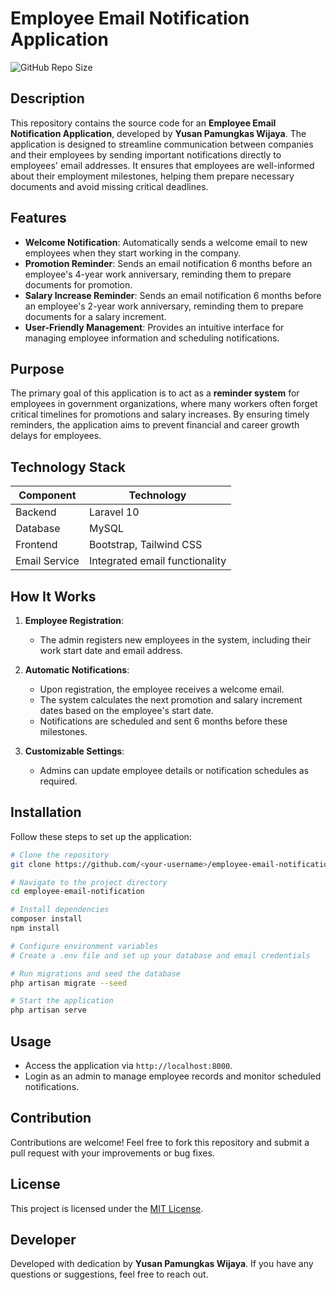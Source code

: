 # Employee Email Notification Application

![GitHub Repo Size](https://img.shields.io/github/repo-size/username/repo)

## Description
This repository contains the source code for an **Employee Email Notification Application**, developed by **Yusan Pamungkas Wijaya**. The application is designed to streamline communication between companies and their employees by sending important notifications directly to employees' email addresses. It ensures that employees are well-informed about their employment milestones, helping them prepare necessary documents and avoid missing critical deadlines.

## Features
- **Welcome Notification**: Automatically sends a welcome email to new employees when they start working in the company.
- **Promotion Reminder**: Sends an email notification 6 months before an employee's 4-year work anniversary, reminding them to prepare documents for promotion.
- **Salary Increase Reminder**: Sends an email notification 6 months before an employee's 2-year work anniversary, reminding them to prepare documents for a salary increment.
- **User-Friendly Management**: Provides an intuitive interface for managing employee information and scheduling notifications.

## Purpose
The primary goal of this application is to act as a **reminder system** for employees in government organizations, where many workers often forget critical timelines for promotions and salary increases. By ensuring timely reminders, the application aims to prevent financial and career growth delays for employees.

## Technology Stack
| Component       | Technology         |
|-----------------|--------------------|
| Backend         | Laravel 10         |
| Database        | MySQL             |
| Frontend        | Bootstrap, Tailwind CSS |
| Email Service   | Integrated email functionality |

## How It Works
1. **Employee Registration**:
   - The admin registers new employees in the system, including their work start date and email address.

2. **Automatic Notifications**:
   - Upon registration, the employee receives a welcome email.
   - The system calculates the next promotion and salary increment dates based on the employee's start date.
   - Notifications are scheduled and sent 6 months before these milestones.

3. **Customizable Settings**:
   - Admins can update employee details or notification schedules as required.

## Installation
Follow these steps to set up the application:

```bash
# Clone the repository
git clone https://github.com/<your-username>/employee-email-notification.git

# Navigate to the project directory
cd employee-email-notification

# Install dependencies
composer install
npm install

# Configure environment variables
# Create a .env file and set up your database and email credentials

# Run migrations and seed the database
php artisan migrate --seed

# Start the application
php artisan serve
```

## Usage
- Access the application via `http://localhost:8000`.
- Login as an admin to manage employee records and monitor scheduled notifications.

## Contribution
Contributions are welcome! Feel free to fork this repository and submit a pull request with your improvements or bug fixes.

## License
This project is licensed under the [MIT License](LICENSE).

## Developer
Developed with dedication by **Yusan Pamungkas Wijaya**. If you have any questions or suggestions, feel free to reach out.


